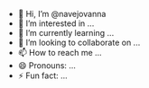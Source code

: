 - 👋 Hi, I’m @navejovanna
- 👀 I’m interested in ...
- 🌱 I’m currently learning ...
- 💞️ I’m looking to collaborate on ...
- 📫 How to reach me ...
- 😄 Pronouns: ...
- ⚡ Fun fact: ...

<!---
navejovanna/navejovanna is a ✨ special ✨ repository because its `README.md` (this file) appears on your GitHub profile.
You can click the Preview link to take a look at your changes.
--->
